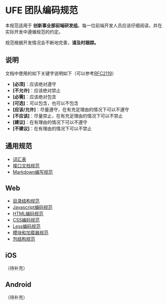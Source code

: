 # UFE 团队编码规范

本规范适用于 **创新事业部前端研发组**。每一位前端开发人员应该仔细阅读，并在实际开发中遵循规范的约定。

规范根据开发情况会不断地完善，**请及时跟踪。**

## 说明

文档中使用的如下关键字说明如下（可以参考[RFC2119](http://oss.org.cn/man/develop/rfc/RFC2119.txt)）

* **[必须]**：应该绝对遵守
* **[不允许]**：应该绝对禁止
* **[必需]**：应该绝对包含
* **[可选]**：可以包含，也可以不包含
* **[应该/允许]**：尽量遵守，在有充足理由的情况下可以不遵守
* **[不应该]**：尽量禁止，在有充足理由的情况下可以不禁止
* **[建议]**：在有理由的情况下可以不遵守
* **[不建议]**：在有理由的情况下可以不禁止

## 通用规范

* [词汇表](vocabulary.md)
* [接口文档规范](interface.md)
* [Markdown编写规范](markdown.md)

## Web

* [目录结构规范](Web/directory.md)
* [Javascript编码规范](Web/javascript.md)
* [HTML编码规范](Web/html.md)
* [CSS编码规范](Web/css.md)
* [Less编码规范](Web/less.md)
* [模块和加载器规范](Web/module.md)
* [包结构规范](Web/package.md)

## iOS

（待补充）

## Android

（待补充）


